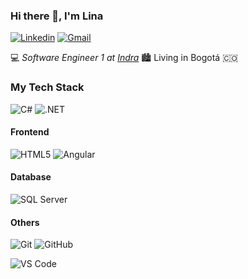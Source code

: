 ### Hi there 👋, I'm Lina

[![Linkedin](https://img.shields.io/badge/-LinkedIn-blue?style=flat-square&logo=Linkedin&logoColor=white&link=https://www.linkedin.com/in/lina-prieto/)](https://www.linkedin.com/in/lina-prieto/)
[![Gmail](https://img.shields.io/badge/-Gmail-c14438?style=flat-square&logo=Gmail&logoColor=white&link=mailto:prietolina13@gmail.com)](mailto:prietolina13@gmail.com)

:computer: _Software Engineer 1 at [Indra](https://www.indracompany.com/)_ 🏙️ Living in Bogotá :colombia:

### My Tech Stack

![C#](https://img.shields.io/badge/-c#-8E44AD?style=flat-square&logo=c#&logoColor=ffffff)
![.NET](https://img.shields.io/badge/-.NET-8E44AD?style=flat-square&logo=.NET#&logoColor=white)

#### Frontend
![HTML5](https://img.shields.io/badge/-HTML5-%23E44D27?style=flat-square&logo=html5&logoColor=sqlServer)
![Angular](https://img.shields.io/badge/-Angular-DD0031?style=flat-square&logo=angular)

#### Database

![SQL Server](https://img.shields.io/badge/-SQLServer-F7A391?style=flat-square&logo=angular)

#### Others
![Git](https://img.shields.io/badge/-Git-%23F05032?style=flat-square&logo=git&logoColor=%23ffffff)
![GitHub](https://img.shields.io/badge/-GitHub-181717?style=flat-square&logo=github)

![VS Code](https://img.shields.io/badge/-VS%20Code-007ACC?style=flat-square&logo=visual-studio-code&logoColor=ffffff)
